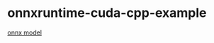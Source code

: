 # onnxruntime-cuda-cpp-example


[onnx model](https://github.com/onnx/models/blob/main/vision/classification/mnist/model/mnist-12.onnx)